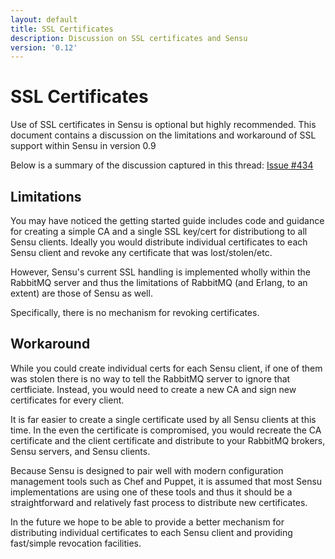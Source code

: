 ```yaml
---
layout: default
title: SSL Certificates
description: Discussion on SSL certificates and Sensu
version: '0.12'
---
```


# SSL Certificates

Use of SSL certificates in Sensu is optional but highly recommended. This document
contains a discussion on the limitations and workaround of SSL support within
Sensu in version 0.9

Below is a summary of the discussion captured in this thread: [Issue #434](https://github.com/sensu/sensu/issues/434)

## Limitations

You may have noticed the getting started guide includes code and guidance for
creating a simple CA and a single SSL key/cert for distributiong to all Sensu clients.
Ideally you would distribute individual certificates to each Sensu client and revoke
any certificate that was lost/stolen/etc.

However, Sensu's current SSL handling is implemented wholly within the RabbitMQ server
and thus the limitations of RabbitMQ (and Erlang, to an extent) are those of Sensu as well.

Specifically, there is no mechanism for revoking certificates.

## Workaround

While you could create individual certs for each Sensu client, if one of them was stolen
there is no way to tell the RabbitMQ server to ignore that certficiate. Instead, you would
need to create a new CA and sign new certificates for every client.

It is far easier to create a single certificate used by all Sensu clients at this time.
In the even the certificate is compromised, you would recreate the CA certificate and the client
certificate and distribute to your RabbitMQ brokers, Sensu servers, and Sensu clients.

Because Sensu is designed to pair well with modern configuration management tools such as
Chef and Puppet, it is assumed that most Sensu implementations are using one of these tools
and thus it should be a straightforward and relatively fast process to distribute new
certificates.

In the future we hope to be able to provide a better mechanism for distributing
individual certificates to each Sensu client and providing fast/simple revocation
facilities.
